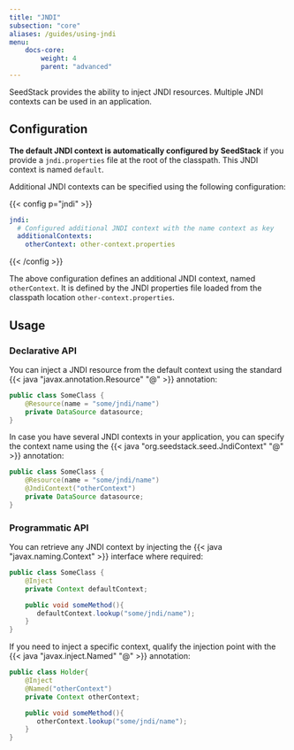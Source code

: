 ```yaml
---
title: "JNDI"
subsection: "core"
aliases: /guides/using-jndi    
menu:
    docs-core:
        weight: 4
        parent: "advanced"
---
```

SeedStack provides the ability to inject JNDI resources. Multiple JNDI contexts can be used in an application.<!--more-->

## Configuration

**The default JNDI context is automatically configured by SeedStack** if you provide a `jndi.properties` file at the root
of the classpath. This JNDI context is named `default`. 

Additional JNDI contexts can be specified using the following configuration:

{{< config p="jndi" >}}
```yaml
jndi:
  # Configured additional JNDI context with the name context as key
  additionalContexts:
    otherContext: other-context.properties
```
{{< /config >}}

The above configuration defines an additional JNDI context, named `otherContext`. It is defined by the JNDI properties file loaded
from the classpath location `other-context.properties`. 

## Usage

### Declarative API

You can inject a JNDI resource from the default context using the standard {{< java "javax.annotation.Resource" "@" >}} 
annotation:

```java
public class SomeClass {
    @Resource(name = "some/jndi/name")
    private DataSource datasource;
}
```

In case you have several JNDI contexts in your application, you can specify the context name using the {{< java "org.seedstack.seed.JndiContext" "@" >}}
annotation:

```java
public class SomeClass {
    @Resource(name = "some/jndi/name")
    @JndiContext("otherContext")
    private DataSource datasource;
}
```

### Programmatic API

You can retrieve any JNDI context by injecting the {{< java "javax.naming.Context" >}} interface where required:

```java
public class SomeClass {
    @Inject
    private Context defaultContext;

    public void someMethod(){
       defaultContext.lookup("some/jndi/name");
    }
}
```

If you need to inject a specific context, qualify the injection point with the {{< java "javax.inject.Named" "@" >}} annotation:

```java
public class Holder{
    @Inject
    @Named("otherContext")
    private Context otherContext;

    public void someMethod(){
       otherContext.lookup("some/jndi/name");
    }
}
```

